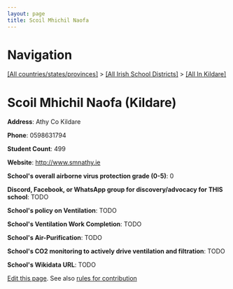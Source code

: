 ```yaml
---
layout: page
title: Scoil Mhichil Naofa
---
```

# Navigation

[[All countries/states/provinces]](../../..) > [[All Irish School Districts]](../..) > [[All In Kildare]](..)

# Scoil Mhichil Naofa (Kildare)

**Address**: Athy Co Kildare

**Phone**: 0598631794

**Student Count**: 499

**Website**: <http://www.smnathy.ie>

**School's overall airborne virus protection grade (0-5)**: 0

**Discord, Facebook, or WhatsApp group for discovery/advocacy for THIS school**: TODO

**School's policy on Ventilation**: TODO

**School's Ventilation Work Completion**: TODO

**School's Air-Purification**: TODO

**School's CO2 monitoring to actively drive ventilation and filtration**: TODO

**School's Wikidata URL**: TODO


[Edit this page](https://github.com/ventilate-schools/Ireland/edit/main/./Kildare/Scoil_Mhichil_Naofa.md). See also [rules for contribution](../../../contribution-rules/)